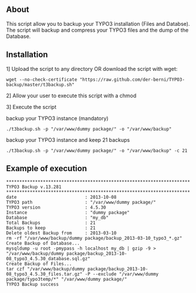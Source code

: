 About
-----

This script allow you to backup your TYPO3 installation (Files and Databse).
The script will backup and compress your TYPO3 files and the dump of the Database.


Installation
------------

1] Upload the script to any directory OR download the script with wget:
```
wget --no-check-certificate "https://raw.github.com/der-berni/TYPO3-backup/master/t3backup.sh"
```

2] Allow your user to execute this script with a chmod

3] Execute the script

backup your TYPO3 instance (mandatory)
```
./t3backup.sh -p "/var/www/dummy package/" -o "/var/www/backup"
```

backup your TYPO3 instance and keep 21 backups
```
./t3backup.sh -p "/var/www/dummy package/" -o "/var/www/backup" -c 21
```


Example of execution
------------

	**********************************************************************
	TYPO3 Backup v.13.281
	**********************************************************************
	date                          : 2013-10-08
	TYPO3 path                    : "/var/www/dummy package/"
	TYPO3 version                 : 4.5.30
	Instance                      : "dummy package"
	Database                      : "my_db"
	Total Backups                 : 21
	Backups to keep               : 21
	Delete oldest Backup from     : 2013-03-10
	rm -rf "/var/www/backup/dummy package/backup_2013-03-10_typo3_*.gz"
	Create Backup of Database...
	mysqldump -u root -pmypass -h localhost my_db | gzip -9 > "/var/www/backup/dummy package/backup_2013-10-08_typo3_4.5.30_database.sql.gz"
	Create Backup of Files...
	tar czf "/var/www/backup/dummy package/backup_2013-10-08_typo3_4.5.30_files.tar.gz" -P --exclude "/var/www/dummy package/typo3temp/*" "/var/www/dummy package/"
	TYPO3 Backup success
